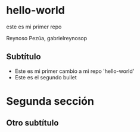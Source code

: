 # hello-world
este es mi primer repo

Reynoso Pezúa, gabrielreynosop

## Subtítulo

- Este es mi primer cambio a mi repo 'hello-world'
- Este es el segundo bullet

# Segunda sección

## Otro subtítulo
